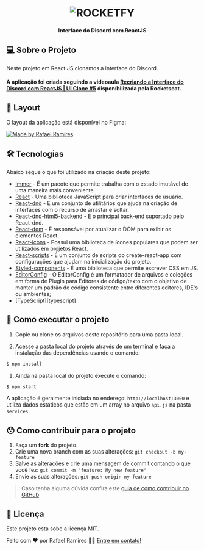 <h1 align="center">
    <img alt="ROCKETFY" title="#Discord" src="./assets/banner.png" />
</h1>

<h4 align="center"> 
	Interface do Discord com ReactJS
</h4>

<p align="center">
	
## 💻 Sobre o Projeto
Neste projeto em React.JS clonamos a interface do Discord.

#### A aplicação foi criada seguindo a videoaula [Recriando a Interface do Discord com ReactJS | UI Clone #5](https://www.youtube.com/watch?v=x4FdZd2-_uU) disponíbilizada pela Rocketseat.
  
## 🎨 Layout

O layout da aplicação está disponível no Figma:

<a href="https://www.figma.com/file/Mnr08FcriAibSOheL0XvrY/Discord-Clone?node-id=0%3A1">
  <img alt="Made by Rafael Ramires" src="https://img.shields.io/badge/Acessar%20Layout%20-Figma-%2304D361">
</a>

## 🛠 Tecnologias
Abaixo segue o que foi utilizado na criação deste projeto:

- [Immer](https://immerjs.github.io/immer/docs/introduction) - É um pacote que permite trabalha com o estado imutável de uma maneira mais conveniente.
- [React](https://github.com/facebook/react) - Uma biblioteca JavaScript para criar interfaces de usuário.
- [React-dnd](https://react-dnd.github.io/react-dnd/about) - É um conjunto de utilitários que ajuda na criação de interfaces com o recurso de arrastar e soltar.
- [React-dnd-html5-backend](https://react-dnd.github.io/react-dnd/docs/backends/html5) - É o principal back-end suportado pelo React-dnd.
- [React-dom](https://github.com/facebook/react/tree/master/packages/react-dom) - É responsável por atualizar o DOM para exibir os elementos React.
- [React-icons](https://github.com/react-icons/react-icons) - Possui uma biblioteca de ícones populares que podem ser utilizados em projetos React.
- [React-scripts](https://create-react-app.dev/docs/available-scripts/) - É um conjunto de scripts do create-react-app com configurações que ajudam na inicialização do projeto.
- [Styled-components](https://github.com/socketio/socket.io-client) - É uma biblioteca que permite escrever CSS em JS.
- [EditorConfig](https://editorconfig.org/) - O EditorConfig é um formatador de arquivos e coleções em forma de Plugin para Editores de código/texto com o objetivo de manter um padrão de código consistente entre diferentes editores, IDE's ou ambientes;
- [TypeScript][typescript]
</p>


## 🚀 Como executar o projeto

1. Copie ou clone os arquivos deste repositório para uma pasta local.

2. Acesse a pasta local do projeto através de um terminal e faça a instalação das dependências usando o comando:
```sh
$ npm install
```

1. Ainda na pasta local do projeto execute o comando:
```sh
$ npm start
```

A aplicação é geralmente iniciada no endereço: `http://localhost:3000` e utiliza dados estáticos que estão em um array no arquivo `api.js` na pasta `services`.


## 😯 Como contribuir para o projeto

1. Faça um **fork** do projeto.
2. Crie uma nova branch com as suas alterações: `git checkout -b my-feature`
3. Salve as alterações e crie uma mensagem de commit contando o que você fez: `git commit -m "feature: My new feature"`
4. Envie as suas alterações: `git push origin my-feature`
> Caso tenha alguma dúvida confira este [guia de como contribuir no GitHub](https://github.com/firstcontributions/first-contributions)


## 📝 Licença

Este projeto esta sobe a licença MIT.

Feito com ❤️ por Rafael Ramires 👋🏽 [Entre em contato!](https://www.linkedin.com/in/rafael-ramires-791aa378/)
